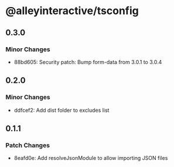 # @alleyinteractive/tsconfig

## 0.3.0

### Minor Changes

- 88bd605: Security patch: Bump form-data from 3.0.1 to 3.0.4

## 0.2.0

### Minor Changes

- ddfcef2: Add dist folder to excludes list

## 0.1.1

### Patch Changes

- 8eafd0e: Add resolveJsonModule to allow importing JSON files
